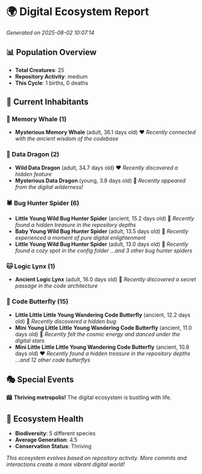 # 🌍 Digital Ecosystem Report
*Generated on 2025-08-02 10:07:14*

## 📊 Population Overview
- **Total Creatures**: 25
- **Repository Activity**: medium
- **This Cycle**: 1 births, 0 deaths

## 👥 Current Inhabitants

### 🐋 Memory Whale (1)
- **Mysterious Memory Whale** (adult, 36.1 days old) ❤️
  *Recently connected with the ancient wisdom of the codebase*

### 🐉 Data Dragon (2)
- **Wild Data Dragon** (adult, 34.7 days old) ❤️
  *Recently discovered a hidden feature*
- **Mysterious Data Dragon** (young, 3.8 days old) 💚
  *Recently appeared from the digital wilderness!*

### 🕷️ Bug Hunter Spider (6)
- **Little Young Wild Bug Hunter Spider** (ancient, 15.2 days old) 💛
  *Recently found a hidden treasure in the repository depths*
- **Baby Young Wild Bug Hunter Spider** (adult, 13.5 days old) 💛
  *Recently experienced a moment of pure digital enlightenment*
- **Little Young Wild Bug Hunter Spider** (adult, 13.0 days old) 💛
  *Recently found a cozy spot in the config folder*
  *...and 3 other bug hunter spiders*

### 🐱 Logic Lynx (1)
- **Ancient Logic Lynx** (adult, 16.0 days old) 💚
  *Recently discovered a secret passage in the code architecture*

### 🦋 Code Butterfly (15)
- **Little Little Little Young Wandering Code Butterfly** (ancient, 12.2 days old) 💛
  *Recently discovered a hidden bug*
- **Mini Young Little Little Young Wandering Code Butterfly** (ancient, 11.0 days old) 💛
  *Recently felt the cosmic energy and danced under the digital stars*
- **Mini Little Little Little Young Wandering Code Butterfly** (ancient, 10.8 days old) ❤️
  *Recently found a hidden treasure in the repository depths*
  *...and 12 other code butterflys*

## 🎭 Special Events

🏙️ **Thriving metropolis!** The digital ecosystem is bustling with life.

## 🔬 Ecosystem Health
- **Biodiversity**: 5 different species
- **Average Generation**: 4.5
- **Conservation Status**: Thriving

*This ecosystem evolves based on repository activity. More commits and interactions create a more vibrant digital world!*